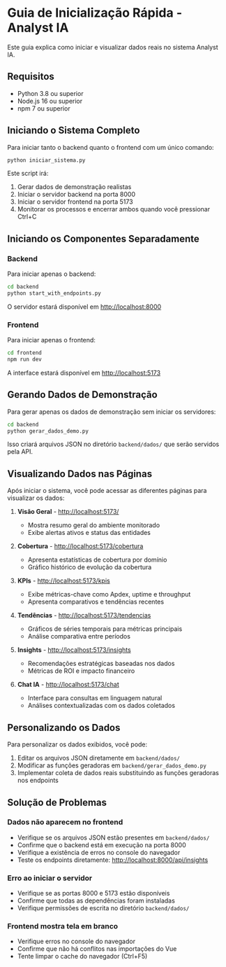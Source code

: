 # Guia de Inicialização Rápida - Analyst IA

Este guia explica como iniciar e visualizar dados reais no sistema Analyst IA.

## Requisitos

- Python 3.8 ou superior
- Node.js 16 ou superior
- npm 7 ou superior

## Iniciando o Sistema Completo

Para iniciar tanto o backend quanto o frontend com um único comando:

```bash
python iniciar_sistema.py
```

Este script irá:

1. Gerar dados de demonstração realistas
2. Iniciar o servidor backend na porta 8000
3. Iniciar o servidor frontend na porta 5173
4. Monitorar os processos e encerrar ambos quando você pressionar Ctrl+C

## Iniciando os Componentes Separadamente

### Backend

Para iniciar apenas o backend:

```bash
cd backend
python start_with_endpoints.py
```

O servidor estará disponível em <http://localhost:8000>

### Frontend

Para iniciar apenas o frontend:

```bash
cd frontend
npm run dev
```

A interface estará disponível em <http://localhost:5173>

## Gerando Dados de Demonstração

Para gerar apenas os dados de demonstração sem iniciar os servidores:

```bash
cd backend
python gerar_dados_demo.py
```

Isso criará arquivos JSON no diretório `backend/dados/` que serão servidos pela API.

## Visualizando Dados nas Páginas

Após iniciar o sistema, você pode acessar as diferentes páginas para visualizar os dados:

1. **Visão Geral** - [http://localhost:5173/](http://localhost:5173/)
   - Mostra resumo geral do ambiente monitorado
   - Exibe alertas ativos e status das entidades

2. **Cobertura** - [http://localhost:5173/cobertura](http://localhost:5173/cobertura)
   - Apresenta estatísticas de cobertura por domínio
   - Gráfico histórico de evolução da cobertura

3. **KPIs** - [http://localhost:5173/kpis](http://localhost:5173/kpis)
   - Exibe métricas-chave como Apdex, uptime e throughput
   - Apresenta comparativos e tendências recentes

4. **Tendências** - [http://localhost:5173/tendencias](http://localhost:5173/tendencias)
   - Gráficos de séries temporais para métricas principais
   - Análise comparativa entre períodos

5. **Insights** - [http://localhost:5173/insights](http://localhost:5173/insights)
   - Recomendações estratégicas baseadas nos dados
   - Métricas de ROI e impacto financeiro

6. **Chat IA** - [http://localhost:5173/chat](http://localhost:5173/chat)
   - Interface para consultas em linguagem natural
   - Análises contextualizadas com os dados coletados

## Personalizando os Dados

Para personalizar os dados exibidos, você pode:

1. Editar os arquivos JSON diretamente em `backend/dados/`
2. Modificar as funções geradoras em `backend/gerar_dados_demo.py`
3. Implementar coleta de dados reais substituindo as funções geradoras nos endpoints

## Solução de Problemas

### Dados não aparecem no frontend

- Verifique se os arquivos JSON estão presentes em `backend/dados/`
- Confirme que o backend está em execução na porta 8000
- Verifique a existência de erros no console do navegador
- Teste os endpoints diretamente: [http://localhost:8000/api/insights](http://localhost:8000/api/insights)

### Erro ao iniciar o servidor

- Verifique se as portas 8000 e 5173 estão disponíveis
- Confirme que todas as dependências foram instaladas
- Verifique permissões de escrita no diretório `backend/dados/`

### Frontend mostra tela em branco

- Verifique erros no console do navegador
- Confirme que não há conflitos nas importações do Vue
- Tente limpar o cache do navegador (Ctrl+F5)
